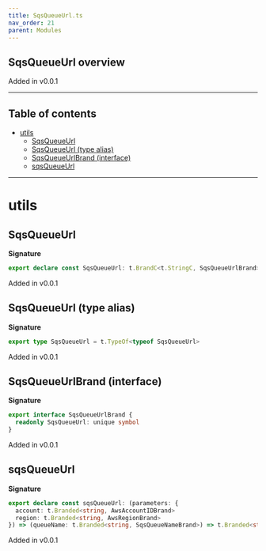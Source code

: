 ```yaml
---
title: SqsQueueUrl.ts
nav_order: 21
parent: Modules
---
```


## SqsQueueUrl overview

Added in v0.0.1

---

<h2 class="text-delta">Table of contents</h2>

- [utils](#utils)
  - [SqsQueueUrl](#sqsqueueurl)
  - [SqsQueueUrl (type alias)](#sqsqueueurl-type-alias)
  - [SqsQueueUrlBrand (interface)](#sqsqueueurlbrand-interface)
  - [sqsQueueUrl](#sqsqueueurl)

---

# utils

## SqsQueueUrl

**Signature**

```ts
export declare const SqsQueueUrl: t.BrandC<t.StringC, SqsQueueUrlBrand>
```

Added in v0.0.1

## SqsQueueUrl (type alias)

**Signature**

```ts
export type SqsQueueUrl = t.TypeOf<typeof SqsQueueUrl>
```

Added in v0.0.1

## SqsQueueUrlBrand (interface)

**Signature**

```ts
export interface SqsQueueUrlBrand {
  readonly SqsQueueUrl: unique symbol
}
```

Added in v0.0.1

## sqsQueueUrl

**Signature**

```ts
export declare const sqsQueueUrl: (parameters: {
  account: t.Branded<string, AwsAccountIDBrand>
  region: t.Branded<string, AwsRegionBrand>
}) => (queueName: t.Branded<string, SqsQueueNameBrand>) => t.Branded<string, SqsQueueUrlBrand>
```

Added in v0.0.1
